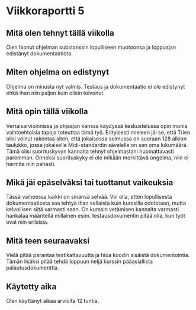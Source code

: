 # Viikkoraportti 5

## Mitä olen tehnyt tällä viikolla

Olen hionut ohjelman substanssin lopulliseen muotoonsa ja loppuajan edistänyt dokumentaatiota.

## Miten ohjelma on edistynyt

Ohjelma on minusta nyt valmis. Testaus ja dokumentaatio ei ole edistynyt ehkä ihan niin paljon kuin olisin toivonut.

## Mitä opin tällä viikolla

Vertaisarvioinnissa ja ohjaajan kanssa käydyssä keskustelussa opin monia vaihtoehtoisia tapoja toteuttaa tämä työ. Erityisesti mieleen jäi se, että Trien olisi voinut rakentaa siten, että jokaisessa solmussa on suoraan 128 alkion taulukko, jossa jokaiselle Midi-standardin sävelelle on sen oma lukumäärä. Tämä olisi suorituskyvyn kannalta tehnyt ohjelmastani huomattavasti paremman. Onneksi suorituskyky ei ole mikään merkittävä ongelma, niin ei harmita niin pahasti.

## Mikä jäi epäselväksi tai tuottanut vaikeuksia

Tässä vaiheessa kaikki on sinänsä selvää. Voi olla, etten lopullisesta dokumentaatiosta saa tehtyä ihan sellaista kuin kurssilla odotetaan, mutta kelvollisen siitä varmasti saan. On kurssin vetämisen kannalta varmasti hankalaa määritellä millainen esim. testausdokumentin pitää olla, kun työt ovat niin erilaisia.

## Mitä teen seuraavaksi

Vielä pitää parantaa testikattavuutta ja hioa koodin sisäistä dokumentointia. Tämän lisäksi pitää tehdä loppuun neljä kurssin pääasiallista palautusdokumenttia.

## Käytetty aika

Olen käyttänyt aikaa arviolta 12 tuntia.
